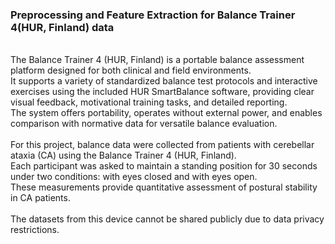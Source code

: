 ### Preprocessing and Feature Extraction for Balance Trainer 4(HUR, Finland) data
  <br />
The Balance Trainer 4 (HUR, Finland) is a portable balance assessment platform designed for both clinical and field environments.  <br />
It supports a variety of standardized balance test protocols and interactive exercises using the included HUR SmartBalance software, providing clear visual feedback, motivational training tasks, and detailed reporting.  <br />
The system offers portability, operates without external power, and enables comparison with normative data for versatile balance evaluation.
  <br />
  <br />
For this project, balance data were collected from patients with cerebellar ataxia (CA) using the Balance Trainer 4 (HUR, Finland).  <br />
Each participant was asked to maintain a standing position for 30 seconds under two conditions: with eyes closed and with eyes open.  <br />
These measurements provide quantitative assessment of postural stability in CA patients.
  <br />
  <br />
The datasets from this device cannot be shared publicly due to data privacy restrictions.
